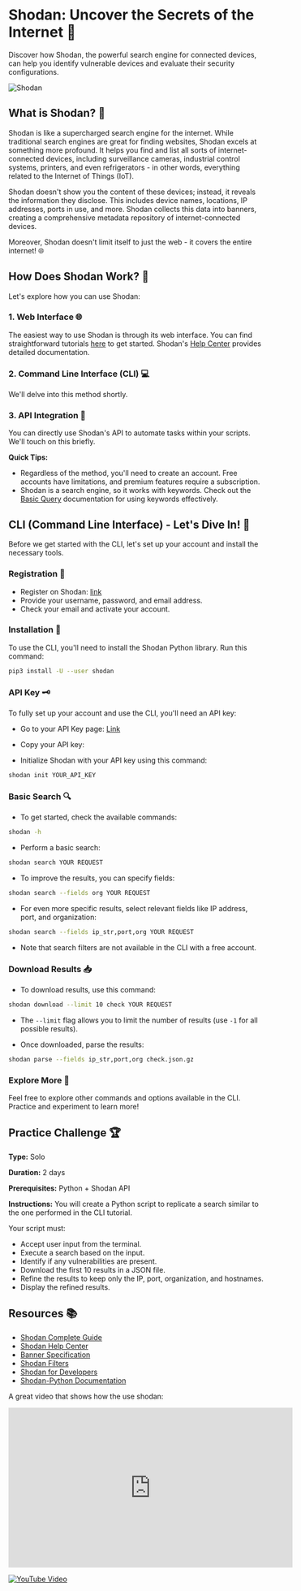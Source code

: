 # Shodan: Uncover the Secrets of the Internet 👀

Discover how Shodan, the powerful search engine for connected devices, can help you identify vulnerable devices and evaluate their security configurations.

![Shodan](https://miro.medium.com/max/489/1*ujI2MhP8M7nlzUZ1ci-d8w.jpeg)

## What is Shodan? 🤔

Shodan is like a supercharged search engine for the internet. While traditional search engines are great for finding websites, Shodan excels at something more profound. It helps you find and list all sorts of internet-connected devices, including surveillance cameras, industrial control systems, printers, and even refrigerators - in other words, everything related to the Internet of Things (IoT).

Shodan doesn't show you the content of these devices; instead, it reveals the information they disclose. This includes device names, locations, IP addresses, ports in use, and more. Shodan collects this data into banners, creating a comprehensive metadata repository of internet-connected devices.

Moreover, Shodan doesn't limit itself to just the web - it covers the entire internet! 🌐

## How Does Shodan Work? 🚀

Let's explore how you can use Shodan:

### 1. Web Interface 🌐

The easiest way to use Shodan is through its web interface. You can find straightforward tutorials [here](https://www.youtube.com/watch?v=i7PIyCq_VU4) to get started. Shodan's [Help Center](https://help.shodan.io/) provides detailed documentation.

### 2. Command Line Interface (CLI) 💻

We'll delve into this method shortly.

### 3. API Integration 🤖

You can directly use Shodan's API to automate tasks within your scripts. We'll touch on this briefly.

**Quick Tips:**
- Regardless of the method, you'll need to create an account. Free accounts have limitations, and premium features require a subscription.
- Shodan is a search engine, so it works with keywords. Check out the [Basic Query](https://help.shodan.io/the-basics/search-query-fundamentals) documentation for using keywords effectively.

## CLI (Command Line Interface) - Let's Dive In! 🌊

Before we get started with the CLI, let's set up your account and install the necessary tools.

### Registration 📝

- Register on Shodan: [link](https://account.shodan.io/register)
- Provide your username, password, and email address.
- Check your email and activate your account.

### Installation 🔧

To use the CLI, you'll need to install the Shodan Python library. Run this command:

```bash
pip3 install -U --user shodan
```

### API Key 🗝️

To fully set up your account and use the CLI, you'll need an API key:

- Go to your API Key page: [Link](https://account.shodan.io/)
- Copy your API key:


- Initialize Shodan with your API key using this command:

```bash
shodan init YOUR_API_KEY
```

### Basic Search 🔍

- To get started, check the available commands:

```bash
shodan -h
```

- Perform a basic search:

```bash
shodan search YOUR REQUEST
```

- To improve the results, you can specify fields:

```bash
shodan search --fields org YOUR REQUEST
```

- For even more specific results, select relevant fields like IP address, port, and organization:

```bash
shodan search --fields ip_str,port,org YOUR REQUEST
```

- Note that search filters are not available in the CLI with a free account.

### Download Results 📥

- To download results, use this command:

```bash
shodan download --limit 10 check YOUR REQUEST
```

- The `--limit` flag allows you to limit the number of results (use `-1` for all possible results).

- Once downloaded, parse the results:

```bash
shodan parse --fields ip_str,port,org check.json.gz
```

### Explore More 🚀

Feel free to explore other commands and options available in the CLI. Practice and experiment to learn more!

## Practice Challenge 🏆

**Type:** Solo

**Duration:** 2 days

**Prerequisites:** Python + Shodan API

**Instructions:** You will create a Python script to replicate a search similar to the one performed in the CLI tutorial.

Your script must:

- Accept user input from the terminal.
- Execute a search based on the input.
- Identify if any vulnerabilities are present.
- Download the first 10 results in a JSON file.
- Refine the results to keep only the IP, port, organization, and hostnames.
- Display the refined results.

## Resources 📚

- [Shodan Complete Guide](./assets/shodan.pdf)
- [Shodan Help Center](https://help.shodan.io/)
- [Banner Specification](https://datapedia.shodan.io/)
- [Shodan Filters](https://www.shodan.io/search/filters)
- [Shodan for Developers](https://developer.shodan.io/)
- [Shodan-Python Documentation](https://shodan.readthedocs.io/en/latest/index.html)

A great video that shows how the use shodan: 

<iframe width="560" height="315" src="https://www.youtube.com/embed/v2EdwgX72PQ?si=eZFxkFszO12Ed6qO" title="YouTube video player" frameborder="0" allow="accelerometer; autoplay; clipboard-write; encrypted-media; gyroscope; picture-in-picture; web-share" allowfullscreen></iframe>



[![YouTube Video](https://img.youtube.com/vi/v2EdwgX72PQ/0.jpg)](https://www.youtube.com/watch?v=v2EdwgX72PQ)

